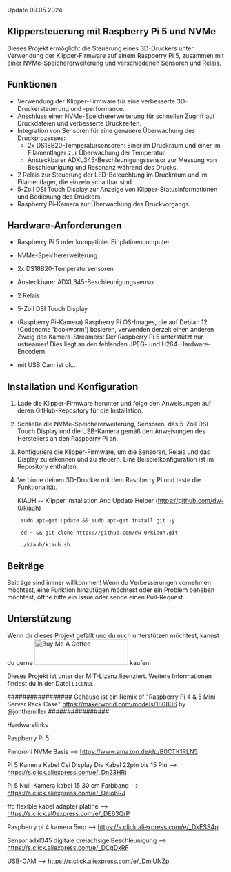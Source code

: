 Update 09.05.2024

## Klippersteuerung mit Raspberry Pi 5 und NVMe

Dieses Projekt ermöglicht die Steuerung eines 3D-Druckers unter Verwendung der Klipper-Firmware auf einem Raspberry Pi 5, zusammen mit einer NVMe-Speichererweiterung und verschiedenen Sensoren und Relais.

## Funktionen

- Verwendung der Klipper-Firmware für eine verbesserte 3D-Druckersteuerung und -performance.
- Anschluss einer NVMe-Speichererweiterung für schnellen Zugriff auf Druckdateien und verbesserte Druckzeiten.
- Integration von Sensoren für eine genauere Überwachung des Druckprozesses:
  - 2x DS18B20-Temperatursensoren: Einer im Druckraum und einer im Filamentlager zur Überwachung der Temperatur.
  - Ansteckbarer ADXL345-Beschleunigungssensor zur Messung von Beschleunigung und Resonanz während des Drucks.
- 2 Relais zur Steuerung der LED-Beleuchtung im Druckraum und im Filamentlager, die einzeln schaltbar sind.
- 5-Zoll DSI Touch Display zur Anzeige von Klipper-Statusinformationen und Bedienung des Druckers.
- Raspberry Pi-Kamera zur Überwachung des Druckvorgangs.

## Hardware-Anforderungen

- Raspberry Pi 5 oder kompatibler Einplatinencomputer
- NVMe-Speichererweiterung
- 2x DS18B20-Temperatursensoren
- Ansteckbarer ADXL345-Beschleunigungssensor
- 2 Relais
- 5-Zoll DSI Touch Display
- (Raspberry Pi-Kamera)
   Raspberry Pi OS-Images, die auf Debian 12 (Codename 'bookworm') basieren, verwenden derzeit einen anderen Zweig des Kamera-Streamers! Der Raspberry Pi 5 unterstützt nur 
   ustreamer! Dies liegt an den fehlenden JPEG- und H264-Hardware-Encodern.

- mit USB Cam ist ok..


## Installation und Konfiguration

1. Lade die Klipper-Firmware herunter und folge den Anweisungen auf deren GitHub-Repository für die Installation.
2. Schließe die NVMe-Speichererweiterung, Sensoren, das 5-Zoll DSI Touch Display und die USB-Kamera gemäß den Anweisungen des Herstellers an den Raspberry Pi an.
3. Konfiguriere die Klipper-Firmware, um die Sensoren, Relais und das Display zu erkennen und zu steuern. Eine Beispielkonfiguration ist im Repository enthalten.
4. Verbinde deinen 3D-Drucker mit dem Raspberry Pi und teste die Funktionalität.

   KIAUH -- Klipper Installation And Update Helper
       (https://github.com/dw-0/kiauh)

        sudo apt-get update && sudo apt-get install git -y

        cd ~ && git clone https://github.com/dw-0/kiauh.git

        ./kiauh/kiauh.sh

 


## Beiträge

Beiträge sind immer willkommen! Wenn du Verbesserungen vornehmen möchtest, eine Funktion hinzufügen möchtest oder ein Problem beheben möchtest, öffne bitte ein Issue oder sende einen Pull-Request.

## Unterstützung

Wenn dir dieses Projekt gefällt und du mich unterstützen möchtest, kannst du gerne <a href="https://www.buymeacoffee.com/PerryDesign" target="_blank"><img src="https://cdn.buymeacoffee.com/buttons/v2/default-yellow.png" alt="Buy Me A Coffee" style="height: 60px !important;width: 217px !important;" ></a> kaufen!

Dieses Projekt ist unter der MIT-Lizenz lizenziert. Weitere Informationen findest du in der Datei `LICENSE`.

#################
Gehäuse ist ein Remix of "Raspberry Pi 4 & 5 Mini Server Rack Case" 
https://makerworld.com/models/180806
 by @jonthemiller
################


Hardwarelinks


Raspberry Pi 5

Pimoroni NVMe Basis										 	--> https://www.amazon.de/dp/B0CTK1RLN5

Pi 5 Kamera Kabel Csi Display Dis Kabel 22pin bis 15 Pin	--> https://s.click.aliexpress.com/e/_Dn23HRj

Pi 5 Null-Kamera kabel 15 30 cm Farbband 					--> https://s.click.aliexpress.com/e/_Deio6RJ

ffc flexible kabel adapter platine 							--> https://s.click.al0express.com/e/_DE63QrP

Raspberry pi 4 kamera 5mp 									--> https://s.click.aliexpress.com/e/_DkESS4p

Sensor adxl345 digitale dreiachsige Beschleunigung 			--> https://s.click.aliexpress.com/e/_DCgDxRF

USB-CAM                                       --> https://s.click.aliexpress.com/e/_DmlUNZp

